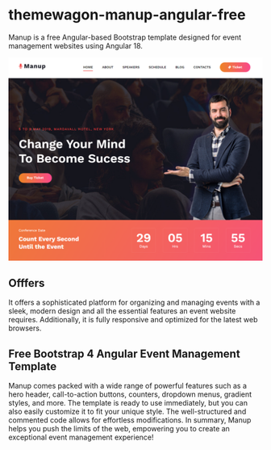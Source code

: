 # themewagon-manup-angular-free
Manup is a free Angular-based Bootstrap template designed for event management websites using Angular 18.

![Demo](image.png)

## Offfers
It offers a sophisticated platform for organizing and managing events with a sleek, modern design and all the essential features an event website requires. Additionally, it is fully responsive and optimized for the latest web browsers.

## Free Bootstrap 4 Angular Event Management Template
Manup comes packed with a wide range of powerful features such as a hero header, call-to-action buttons, counters, dropdown menus, gradient styles, and more. The template is ready to use immediately, but you can also easily customize it to fit your unique style. The well-structured and commented code allows for effortless modifications. In summary, Manup helps you push the limits of the web, empowering you to create an exceptional event management experience!